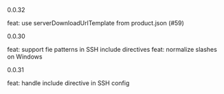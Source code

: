 0.0.32

 feat: use serverDownloadUrlTemplate from product.json (#59) 
 
 0.0.30
 
 feat: support fie patterns in SSH include directives
 feat: normalize slashes on Windows
 
 0.0.31
 
 feat: handle include directive in SSH config
 
